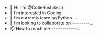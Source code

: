 - 👋 Hi, I’m @CodeRushikesh
- 👀 I’m interested in Coding
- 🌱 I’m currently learning Python ...
- 💞️ I’m looking to collaborate on ---------...
- 📫 How to reach me -------------...

<!---
CodeRushikesh/CodeRushikesh is a ✨ special ✨ repository because its `README.md` (this file) appears on your GitHub profile.
You can click the Preview link to take a look at your changes.
--->
